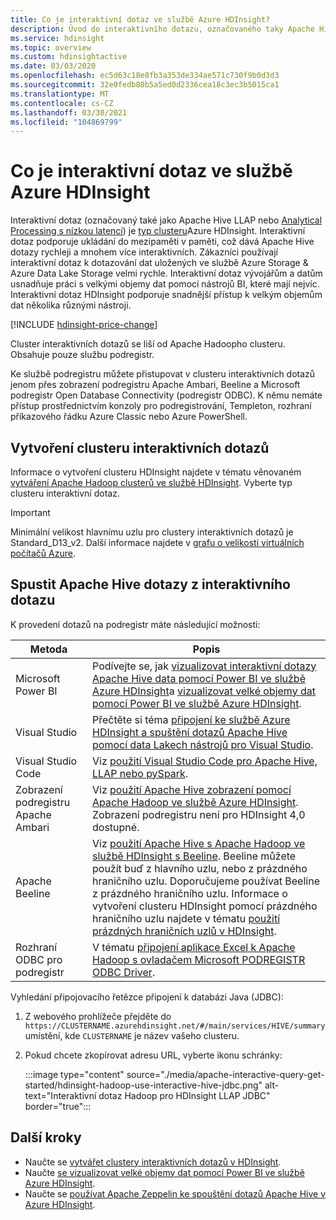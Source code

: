 ```yaml
---
title: Co je interaktivní dotaz ve službě Azure HDInsight?
description: Úvod do interaktivního dotazu, označovaného taky Apache Hive LLAP, ve službě Azure HDInsight
ms.service: hdinsight
ms.topic: overview
ms.custom: hdinsightactive
ms.date: 03/03/2020
ms.openlocfilehash: ec5d63c18e8fb3a353de334ae571c730f9b0d3d3
ms.sourcegitcommit: 32e0fedb80b5a5ed0d2336cea18c3ec3b5015ca1
ms.translationtype: MT
ms.contentlocale: cs-CZ
ms.lasthandoff: 03/30/2021
ms.locfileid: "104869799"
---
```

# <a name="what-is-interactive-query-in-azure-hdinsight"></a>Co je interaktivní dotaz ve službě Azure HDInsight

Interaktivní dotaz (označovaný také jako Apache Hive LLAP nebo [Analytical Processing s nízkou latencí](https://cwiki.apache.org/confluence/display/Hive/LLAP)) je [typ clusteru](../hdinsight-hadoop-provision-linux-clusters.md#cluster-type)Azure HDInsight. Interaktivní dotaz podporuje ukládání do mezipaměti v paměti, což dává Apache Hive dotazy rychleji a mnohem více interaktivních. Zákazníci používají interaktivní dotaz k dotazování dat uložených ve službě Azure Storage & Azure Data Lake Storage velmi rychle. Interaktivní dotaz vývojářům a datům usnadňuje práci s velkými objemy dat pomocí nástrojů BI, které mají nejvíc. Interaktivní dotaz HDInsight podporuje snadnější přístup k velkým objemům dat několika různými nástroji.

[!INCLUDE [hdinsight-price-change](../../../includes/hdinsight-enhancements.md)]

Cluster interaktivních dotazů se liší od Apache Hadoopho clusteru. Obsahuje pouze službu podregistr.

Ke službě podregistru můžete přistupovat v clusteru interaktivních dotazů jenom přes zobrazení podregistru Apache Ambari, Beeline a Microsoft podregistr Open Database Connectivity (podregistr ODBC). K němu nemáte přístup prostřednictvím konzoly pro podregistrování, Templeton, rozhraní příkazového řádku Azure Classic nebo Azure PowerShell.

## <a name="create-an-interactive-query-cluster"></a>Vytvoření clusteru interaktivních dotazů

Informace o vytvoření clusteru HDInsight najdete v tématu věnovaném [vytváření Apache Hadoop clusterů ve službě HDInsight](../hdinsight-hadoop-provision-linux-clusters.md). Vyberte typ clusteru interaktivní dotaz.

> [!IMPORTANT]
> Minimální velikost hlavnímu uzlu pro clustery interaktivních dotazů je Standard_D13_v2. Další informace najdete v [grafu o velikosti virtuálních počítačů Azure](../../cloud-services/cloud-services-sizes-specs.md#dv2-series).

## <a name="execute-apache-hive-queries-from-interactive-query"></a>Spustit Apache Hive dotazy z interaktivního dotazu

K provedení dotazů na podregistr máte následující možnosti:

|Metoda |Popis |
|---|---|
|Microsoft Power BI|Podívejte se, jak [vizualizovat interaktivní dotazy Apache Hive data pomocí Power BI ve službě Azure HDInsight](./apache-hadoop-connect-hive-power-bi-directquery.md)a [vizualizovat velké objemy dat pomocí Power BI ve službě Azure HDInsight](../hadoop/apache-hadoop-connect-hive-power-bi.md).|
|Visual Studio|Přečtěte si téma [připojení ke službě Azure HDInsight a spuštění dotazů Apache Hive pomocí data Lakech nástrojů pro Visual Studio](../hadoop/apache-hadoop-visual-studio-tools-get-started.md#run-interactive-apache-hive-queries).|
|Visual Studio Code|Viz [použití Visual Studio Code pro Apache Hive, LLAP nebo pySpark](../hdinsight-for-vscode.md).|
|Zobrazení podregistru Apache Ambari|Viz [použití Apache Hive zobrazení pomocí Apache Hadoop ve službě Azure HDInsight](../hadoop/apache-hadoop-use-hive-ambari-view.md). Zobrazení podregistru není pro HDInsight 4,0 dostupné.|
|Apache Beeline|Viz [použití Apache Hive s Apache Hadoop ve službě HDInsight s Beeline](../hadoop/apache-hadoop-use-hive-beeline.md). Beeline můžete použít buď z hlavního uzlu, nebo z prázdného hraničního uzlu. Doporučujeme používat Beeline z prázdného hraničního uzlu. Informace o vytvoření clusteru HDInsight pomocí prázdného hraničního uzlu najdete v tématu [použití prázdných hraničních uzlů v HDInsight](../hdinsight-apps-use-edge-node.md).|
|Rozhraní ODBC pro podregistr|V tématu [připojení aplikace Excel k Apache Hadoop s ovladačem Microsoft PODREGISTR ODBC Driver](../hadoop/apache-hadoop-connect-excel-hive-odbc-driver.md).|

Vyhledání připojovacího řetězce připojení k databázi Java (JDBC):

1. Z webového prohlížeče přejděte do `https://CLUSTERNAME.azurehdinsight.net/#/main/services/HIVE/summary` umístění, kde `CLUSTERNAME` je název vašeho clusteru.
1. Pokud chcete zkopírovat adresu URL, vyberte ikonu schránky:

   :::image type="content" source="./media/apache-interactive-query-get-started/hdinsight-hadoop-use-interactive-hive-jdbc.png" alt-text="Interaktivní dotaz Hadoop pro HDInsight LLAP JDBC" border="true":::

## <a name="next-steps"></a>Další kroky

* Naučte se [vytvářet clustery interaktivních dotazů v HDInsight](../hdinsight-hadoop-provision-linux-clusters.md).
* Naučte [se vizualizovat velké objemy dat pomocí Power BI ve službě Azure HDInsight](../hadoop/apache-hadoop-connect-hive-power-bi.md).
* Naučte se [používat Apache Zeppelin ke spouštění dotazů Apache Hive v Azure HDInsight](../interactive-query/hdinsight-connect-hive-zeppelin.md).
